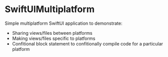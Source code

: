 # SwiftUIMultiplatform

Simple multiplatform SwiftUI application to demonstrate:
- Sharing views/files between platforms
- Making views/files specific to platforms
- Confitional block statement to confitionally compile code for a particular platform
